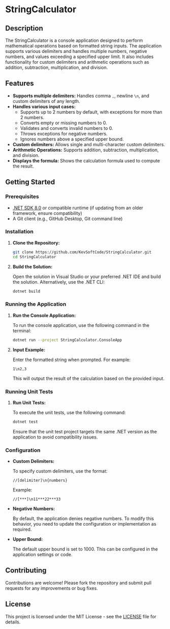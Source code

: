 # StringCalculator

## Description

The StringCalculator is a console application designed to perform mathematical operations based on formatted string inputs. The application supports various delimiters and handles multiple numbers, negative numbers, and values exceeding a specified upper limit. It also includes functionality for custom delimiters and arithmetic operations such as addition, subtraction, multiplication, and division.

## Features

- **Supports multiple delimiters:** Handles comma `,`, newline `\n`, and custom delimiters of any length.
- **Handles various input cases:**
  - Supports up to 2 numbers by default, with exceptions for more than 2 numbers.
  - Converts empty or missing numbers to 0.
  - Validates and converts invalid numbers to 0.
  - Throws exceptions for negative numbers.
  - Ignores numbers above a specified upper bound.
- **Custom delimiters:** Allows single and multi-character custom delimiters.
- **Arithmetic Operations:** Supports addition, subtraction, multiplication, and division.
- **Displays the formula:** Shows the calculation formula used to compute the result.

## Getting Started

### Prerequisites

- [.NET SDK 8.0](https://dotnet.microsoft.com/download/dotnet) or compatible runtime (if updating from an older framework, ensure compatibility)
- A Git client (e.g., GitHub Desktop, Git command line)

### Installation

1. **Clone the Repository:**

    ```bash
    git clone https://github.com/KevSoftCode/StringCalculator.git
    cd StringCalculator
    ```

2. **Build the Solution:**

    Open the solution in Visual Studio or your preferred .NET IDE and build the solution. Alternatively, use the .NET CLI:

    ```bash
    dotnet build
    ```

### Running the Application

1. **Run the Console Application:**

    To run the console application, use the following command in the terminal:

    ```bash
    dotnet run --project StringCalculator.ConsoleApp
    ```

2. **Input Example:**

    Enter the formatted string when prompted. For example:

    ```text
    1\n2,3
    ```

    This will output the result of the calculation based on the provided input.

### Running Unit Tests

1. **Run Unit Tests:**

    To execute the unit tests, use the following command:

    ```bash
    dotnet test
    ```

    Ensure that the unit test project targets the same .NET version as the application to avoid compatibility issues.

### Configuration

- **Custom Delimiters:**

    To specify custom delimiters, use the format:

    ```text
    //[delimiter]\n{numbers}
    ```

    Example:

    ```text
    //[***]\n11***22***33
    ```

- **Negative Numbers:**

    By default, the application denies negative numbers. To modify this behavior, you need to update the configuration or implementation as required.

- **Upper Bound:**

    The default upper bound is set to 1000. This can be configured in the application settings or code.

## Contributing

Contributions are welcome! Please fork the repository and submit pull requests for any improvements or bug fixes.

## License

This project is licensed under the MIT License - see the [LICENSE](LICENSE) file for details.
